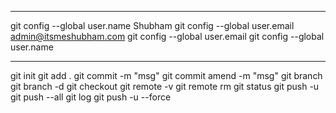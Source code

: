 ----

git config --global user.name Shubham
git config --global user.email admin@itsmeshubham.com
git config --global user.email
git config --global user.name

-----

git init
git add .
git commit -m "msg"
git commit amend -m "msg"
git branch <branch-name>
git branch -d <branch-name>
git checkout <branch-name>
git remote -v
git remote rm <remote-name>
git status
git push -u <remote-name>
git push --all <remote-name>
git log
git push -u <remote-name> <branch-name> --force
